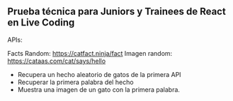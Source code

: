 ## Prueba técnica para Juniors y Trainees de React en Live Coding

APIs:

Facts Random: https://catfact.ninja/fact
Imagen random: https://cataas.com/cat/says/hello

- Recupera un hecho aleatorio de gatos de la primera API
- Recuperar la primera palabra del hecho
- Muestra una imagen de un gato con la primera palabra.